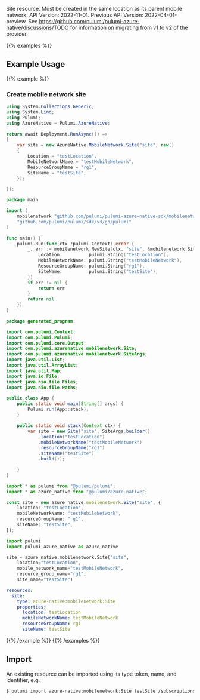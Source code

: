 Site resource. Must be created in the same location as its parent mobile network.
API Version: 2022-11-01.
Previous API Version: 2022-04-01-preview. See https://github.com/pulumi/pulumi-azure-native/discussions/TODO for information on migrating from v1 to v2 of the provider.

{{% examples %}}
## Example Usage
{{% example %}}
### Create mobile network site
```csharp
using System.Collections.Generic;
using System.Linq;
using Pulumi;
using AzureNative = Pulumi.AzureNative;

return await Deployment.RunAsync(() => 
{
    var site = new AzureNative.MobileNetwork.Site("site", new()
    {
        Location = "testLocation",
        MobileNetworkName = "testMobileNetwork",
        ResourceGroupName = "rg1",
        SiteName = "testSite",
    });

});


```

```go
package main

import (
	mobilenetwork "github.com/pulumi/pulumi-azure-native-sdk/mobilenetwork"
	"github.com/pulumi/pulumi/sdk/v3/go/pulumi"
)

func main() {
	pulumi.Run(func(ctx *pulumi.Context) error {
		_, err := mobilenetwork.NewSite(ctx, "site", &mobilenetwork.SiteArgs{
			Location:          pulumi.String("testLocation"),
			MobileNetworkName: pulumi.String("testMobileNetwork"),
			ResourceGroupName: pulumi.String("rg1"),
			SiteName:          pulumi.String("testSite"),
		})
		if err != nil {
			return err
		}
		return nil
	})
}

```

```java
package generated_program;

import com.pulumi.Context;
import com.pulumi.Pulumi;
import com.pulumi.core.Output;
import com.pulumi.azurenative.mobilenetwork.Site;
import com.pulumi.azurenative.mobilenetwork.SiteArgs;
import java.util.List;
import java.util.ArrayList;
import java.util.Map;
import java.io.File;
import java.nio.file.Files;
import java.nio.file.Paths;

public class App {
    public static void main(String[] args) {
        Pulumi.run(App::stack);
    }

    public static void stack(Context ctx) {
        var site = new Site("site", SiteArgs.builder()        
            .location("testLocation")
            .mobileNetworkName("testMobileNetwork")
            .resourceGroupName("rg1")
            .siteName("testSite")
            .build());

    }
}

```

```typescript
import * as pulumi from "@pulumi/pulumi";
import * as azure_native from "@pulumi/azure-native";

const site = new azure_native.mobilenetwork.Site("site", {
    location: "testLocation",
    mobileNetworkName: "testMobileNetwork",
    resourceGroupName: "rg1",
    siteName: "testSite",
});

```

```python
import pulumi
import pulumi_azure_native as azure_native

site = azure_native.mobilenetwork.Site("site",
    location="testLocation",
    mobile_network_name="testMobileNetwork",
    resource_group_name="rg1",
    site_name="testSite")

```

```yaml
resources:
  site:
    type: azure-native:mobilenetwork:Site
    properties:
      location: testLocation
      mobileNetworkName: testMobileNetwork
      resourceGroupName: rg1
      siteName: testSite

```

{{% /example %}}
{{% /examples %}}

## Import

An existing resource can be imported using its type token, name, and identifier, e.g.

```sh
$ pulumi import azure-native:mobilenetwork:Site testSite /subscriptions/subid/resourceGroups/rg1/providers/Microsoft.MobileNetwork/mobileNetworks/testMobileNetwork/sites/testSite 
```
